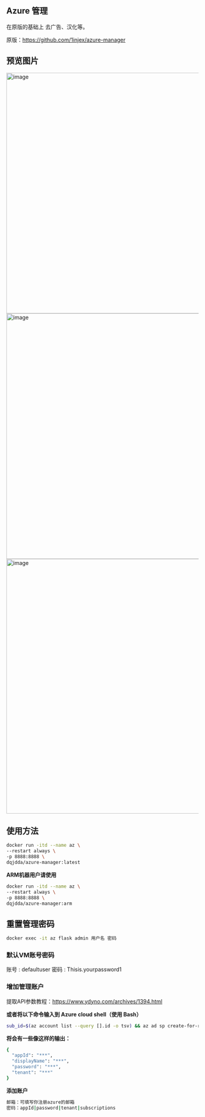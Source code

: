 ## Azure 管理

在原版的基础上 去广告、汉化等。

原版：https://github.com/1injex/azure-manager

## 预览图片
<img width="631" alt="image" src="https://github.com/user-attachments/assets/87ad8994-6caf-472d-8039-483c1c5d3f8b">
<img width="644" alt="image" src="https://github.com/user-attachments/assets/1e67af5d-e868-4907-b3f9-7c617a1f2a58">
<img width="668" alt="image" src="https://github.com/user-attachments/assets/3ce54dc8-9069-4f97-9454-80233a606f5f">

## 使用方法

```bash
docker run -itd --name az \
--restart always \
-p 8888:8888 \
dqjdda/azure-manager:latest
```

**ARM机器用户请使用** 

```bash
docker run -itd --name az \
--restart always \
-p 8888:8888 \
dqjdda/azure-manager:arm
```

## 重置管理密码

```bash
docker exec -it az flask admin 用户名 密码
```

### 默认VM账号密码

账号 : defaultuser
密码 : Thisis.yourpassword1

### 增加管理账户

提取API参数教程：https://www.ydyno.com/archives/1394.html

**或者将以下命令输入到 Azure cloud shell（使用 Bash）**

```bash
sub_id=$(az account list --query [].id -o tsv) && az ad sp create-for-rbac --role contributor --scopes /subscriptions/$sub_id
```

**将会有一些像这样的输出：**
```bash
{
  "appId": "***",
  "displayName": "***",
  "password": "***",
  "tenant": "***"
}
```

**添加账户**
```bash
邮箱：可填写你注册azure的邮箱
密码：appId|password|tenant|subscriptions
```
